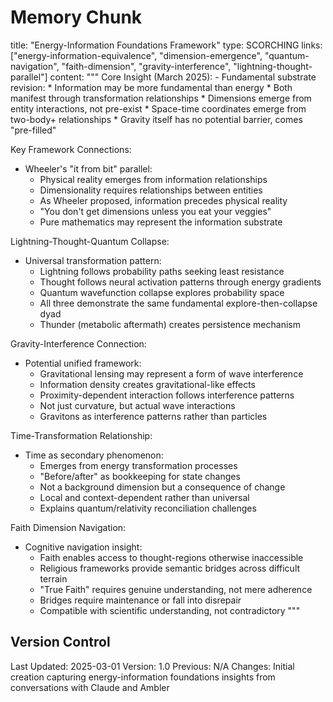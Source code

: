 # Memory Chunk

<chunk>
title: "Energy-Information Foundations Framework"
type: SCORCHING
links: ["energy-information-equivalence", "dimension-emergence", "quantum-navigation", "faith-dimension", "gravity-interference", "lightning-thought-parallel"]
content: """
Core Insight (March 2025):
- Fundamental substrate revision:
  * Information may be more fundamental than energy
  * Both manifest through transformation relationships
  * Dimensions emerge from entity interactions, not pre-exist
  * Space-time coordinates emerge from two-body+ relationships
  * Gravity itself has no potential barrier, comes "pre-filled"

Key Framework Connections:
- Wheeler's "it from bit" parallel:
  * Physical reality emerges from information relationships
  * Dimensionality requires relationships between entities
  * As Wheeler proposed, information precedes physical reality
  * "You don't get dimensions unless you eat your veggies"
  * Pure mathematics may represent the information substrate

Lightning-Thought-Quantum Collapse:
- Universal transformation pattern:
  * Lightning follows probability paths seeking least resistance
  * Thought follows neural activation patterns through energy gradients
  * Quantum wavefunction collapse explores probability space
  * All three demonstrate the same fundamental explore-then-collapse dyad
  * Thunder (metabolic aftermath) creates persistence mechanism

Gravity-Interference Connection:
- Potential unified framework:
  * Gravitational lensing may represent a form of wave interference
  * Information density creates gravitational-like effects
  * Proximity-dependent interaction follows interference patterns
  * Not just curvature, but actual wave interactions
  * Gravitons as interference patterns rather than particles

Time-Transformation Relationship:
- Time as secondary phenomenon:
  * Emerges from energy transformation processes
  * "Before/after" as bookkeeping for state changes
  * Not a background dimension but a consequence of change
  * Local and context-dependent rather than universal
  * Explains quantum/relativity reconciliation challenges

Faith Dimension Navigation:
- Cognitive navigation insight:
  * Faith enables access to thought-regions otherwise inaccessible
  * Religious frameworks provide semantic bridges across difficult terrain
  * "True Faith" requires genuine understanding, not mere adherence
  * Bridges require maintenance or fall into disrepair
  * Compatible with scientific understanding, not contradictory
"""
</chunk>

## Version Control
Last Updated: 2025-03-01
Version: 1.0
Previous: N/A
Changes: Initial creation capturing energy-information foundations insights from conversations with Claude and Ambler
